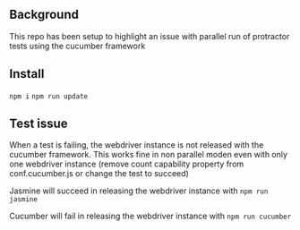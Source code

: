 ## Background

This repo has been setup to highlight an issue with parallel run of protractor tests using the cucumber framework

## Install

`npm i`
`npm run update`

## Test issue

When a test is failing, the webdriver instance is not released with the cucumber framework.
This works fine in non parallel moden even with only one webdriver instance (remove count capability property from conf.cucumber.js or change the test to succeed)

Jasmine will succeed in releasing the webdriver instance with
`npm run jasmine`

Cucumber will fail in releasing the webdriver instance with
`npm run cucumber`
